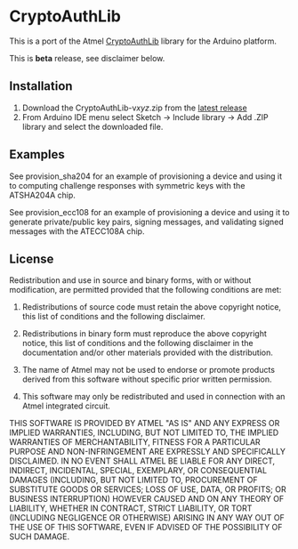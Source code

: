 # CryptoAuthLib

This is a port of the Atmel
[CryptoAuthLib](http://www.atmel.com/tools/CryptoAuthLib.aspx) library
for the Arduino platform.

This is **beta** release, see disclaimer below.

## Installation

1. Download the CryptoAuthLib-v*xyz*.zip from the [latest release](https://github.com/sathibault/cryptoauthlib/releases)
2. From Arduino IDE menu select Sketch -> Include library -> Add .ZIP library and select the downloaded file.

## Examples

See provision_sha204 for an example of provisioning a device and using
it to computing challenge responses with symmetric keys with the
ATSHA204A chip.

See provision_ecc108 for an example of provisioning a device and using
it to generate private/public key pairs, signing messages, and
validating signed messages with the ATECC108A chip.

## License

Redistribution and use in source and binary forms, with or without
modification, are permitted provided that the following conditions are met:

1. Redistributions of source code must retain the above copyright notice,
   this list of conditions and the following disclaimer.

2. Redistributions in binary form must reproduce the above copyright notice,
   this list of conditions and the following disclaimer in the documentation
   and/or other materials provided with the distribution.

3. The name of Atmel may not be used to endorse or promote products derived
   from this software without specific prior written permission.

4. This software may only be redistributed and used in connection with an
   Atmel integrated circuit.

THIS SOFTWARE IS PROVIDED BY ATMEL "AS IS" AND ANY EXPRESS OR IMPLIED
WARRANTIES, INCLUDING, BUT NOT LIMITED TO, THE IMPLIED WARRANTIES OF
MERCHANTABILITY, FITNESS FOR A PARTICULAR PURPOSE AND NON-INFRINGEMENT ARE
EXPRESSLY AND SPECIFICALLY DISCLAIMED. IN NO EVENT SHALL ATMEL BE LIABLE FOR
ANY DIRECT, INDIRECT, INCIDENTAL, SPECIAL, EXEMPLARY, OR CONSEQUENTIAL
DAMAGES (INCLUDING, BUT NOT LIMITED TO, PROCUREMENT OF SUBSTITUTE GOODS
OR SERVICES; LOSS OF USE, DATA, OR PROFITS; OR BUSINESS INTERRUPTION)
HOWEVER CAUSED AND ON ANY THEORY OF LIABILITY, WHETHER IN CONTRACT,
STRICT LIABILITY, OR TORT (INCLUDING NEGLIGENCE OR OTHERWISE) ARISING IN
ANY WAY OUT OF THE USE OF THIS SOFTWARE, EVEN IF ADVISED OF THE
POSSIBILITY OF SUCH DAMAGE.
